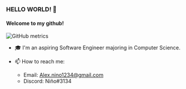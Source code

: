 ### HELLO WORLD! 👋
#### Welcome to my github!
![GitHub metrics](https://metrics.lecoq.io/Alexxnino?base.activity=0&base.community=0&base.repositories=0&base.metadata=0&languages=1&isocalendar=1&isocalendar.duration=full-year)


- 🎓  I'm an aspiring Software Engineer majoring in Computer Science.

- 📫  How to reach me:
  - Email: Alex.nino1234@gmail.com
  - Discord: Niño#3134



<!--
**AlexxNino/AlexxNino** is a ✨ _special_ ✨ repository because its `README.md` (this file) appears on your GitHub profile.
![Welcome to my github!](https://github.com/AlexxNino/AlexxNino/blob/master/TestNewBanner.png)
Here are some ideas to get you started:

- 🔭 I’m currently working on ...
- 🌱 I’m currently learning ...
- 👯 I’m looking to collaborate on ...
- 🤔 I’m looking for help with ...
- 💬 Ask me about ...
- 📫 How to reach me: ...
- 😄 Pronouns: ...
- ⚡ Fun fact: ...
-->
